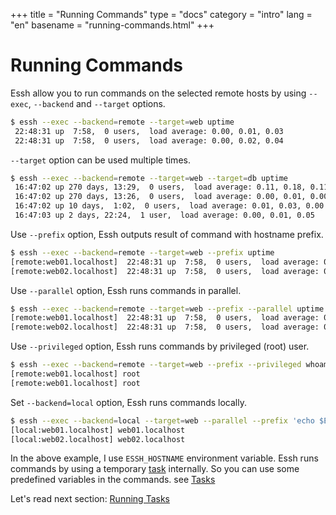 +++
title = "Running Commands"
type = "docs"
category = "intro"
lang = "en"
basename = "running-commands.html"
+++

# Running Commands

Essh allow you to run commands on the selected remote hosts by using `--exec`, `--backend` and `--target` options.

~~~sh
$ essh --exec --backend=remote --target=web uptime
 22:48:31 up  7:58,  0 users,  load average: 0.00, 0.01, 0.03
 22:48:31 up  7:58,  0 users,  load average: 0.00, 0.02, 0.04
~~~

`--target` option can be used multiple times.

~~~sh
$ essh --exec --backend=remote --target=web --target=db uptime
 16:47:02 up 270 days, 13:29,  0 users,  load average: 0.11, 0.18, 0.11
 16:47:02 up 270 days, 13:26,  0 users,  load average: 0.00, 0.01, 0.00
 16:47:02 up 10 days,  1:02,  0 users,  load average: 0.01, 0.03, 0.00
 16:47:03 up 2 days, 22:24,  1 user,  load average: 0.00, 0.01, 0.05
~~~

Use `--prefix` option, Essh outputs result of command with hostname prefix.

~~~sh
$ essh --exec --backend=remote --target=web --prefix uptime
[remote:web01.localhost]  22:48:31 up  7:58,  0 users,  load average: 0.00, 0.01, 0.03
[remote:web02.localhost]  22:48:31 up  7:58,  0 users,  load average: 0.00, 0.02, 0.04
~~~

Use `--parallel` option, Essh runs commands in parallel.

~~~sh
$ essh --exec --backend=remote --target=web --prefix --parallel uptime
[remote:web01.localhost]  22:48:31 up  7:58,  0 users,  load average: 0.00, 0.01, 0.03
[remote:web02.localhost]  22:48:31 up  7:58,  0 users,  load average: 0.00, 0.02, 0.04
~~~

Use `--privileged` option, Essh runs commands by privileged (root) user.

~~~sh
$ essh --exec --backend=remote --target=web --prefix --privileged whoami
[remote:web01.localhost] root
[remote:web01.localhost] root
~~~

Set `--backend=local` option, Essh runs commands locally.

~~~sh
$ essh --exec --backend=local --target=web --parallel --prefix 'echo $ESSH_HOSTNAME'
[local:web01.localhost] web01.localhost
[local:web02.localhost] web02.localhost
~~~

In the above example, I use `ESSH_HOSTNAME` environment variable.
Essh runs commands by using a temporary [task](/docs/en/tasks.html) internally. So you can use some predefined variables in the commands. see [Tasks](/docs/en/tasks.html)


Let's read next section: [Running Tasks](running-tasks.html)
